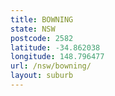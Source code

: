```yaml
---
title: BOWNING
state: NSW
postcode: 2582
latitude: -34.862038
longitude: 148.796477
url: /nsw/bowning/
layout: suburb
---
```

